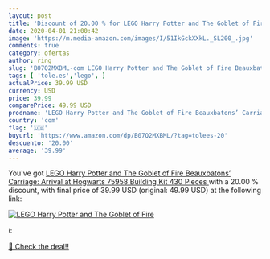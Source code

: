 ```yaml
---
layout: post
title: 'Discount of 20.00 % for LEGO Harry Potter and The Goblet of Fire'
date: 2020-04-01 21:00:42
image: 'https://m.media-amazon.com/images/I/51IkGckXXkL._SL200_.jpg'
comments: true
category: ofertas
author: ring
slug: 'B07Q2MXBML-com LEGO Harry Potter and The Goblet of Fire Beauxbatons’...'
tags: [ 'tole.es','lego', ]
actualPrice: 39.99 USD
currency: USD
price: 39.99
comparePrice: 49.99 USD
prodname: 'LEGO Harry Potter and The Goblet of Fire Beauxbatons’ Carriage: Arrival at Hogwarts 75958 Building Kit  430 Pieces '
country: 'com'
flag: '🇺🇸'
buyurl: 'https://www.amazon.com/dp/B07Q2MXBML/?tag=tolees-20'
descuento: '20.00'
average: '39.99'
---
```


You've got [LEGO Harry Potter and The Goblet of Fire Beauxbatons’ Carriage: Arrival at Hogwarts 75958 Building Kit  430 Pieces ](https://www.amazon.com/dp/B07Q2MXBML/?tag=tolees-20) with a  20.00 % discount, with final price of 39.99 USD (original: 49.99 USD) at the following link:

[![LEGO Harry Potter and The Goblet of Fire](https://m.media-amazon.com/images/I/51IkGckXXkL._SL200_.jpg)](https://www.amazon.com/dp/B07Q2MXBML/?tag=tolees-20)

ℹ️:


[🛒 Check the deal!!](https://www.amazon.com/dp/B07Q2MXBML/?tag=tolees-20)
